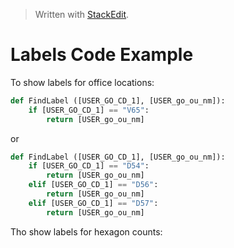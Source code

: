


> Written with [StackEdit](https://stackedit.io/).

# Labels Code Example

To show labels for office locations:

```python
def FindLabel ([USER_GO_CD_1], [USER_go_ou_nm]):
    if [USER_GO_CD_1] == "V65":
        return [USER_go_ou_nm]
```
or 

```python
def FindLabel ([USER_GO_CD_1], [USER_go_ou_nm]):
    if [USER_GO_CD_1] == "D54":
        return [USER_go_ou_nm]
    elif [USER_GO_CD_1] == "D56":
        return [USER_go_ou_nm]
    elif [USER_GO_CD_1] == "D57":
        return [USER_go_ou_nm]
```

Tho show labels for hexagon counts:

```python

```
<!--stackedit_data:
eyJoaXN0b3J5IjpbMTk1MDU1NTk4NV19
-->